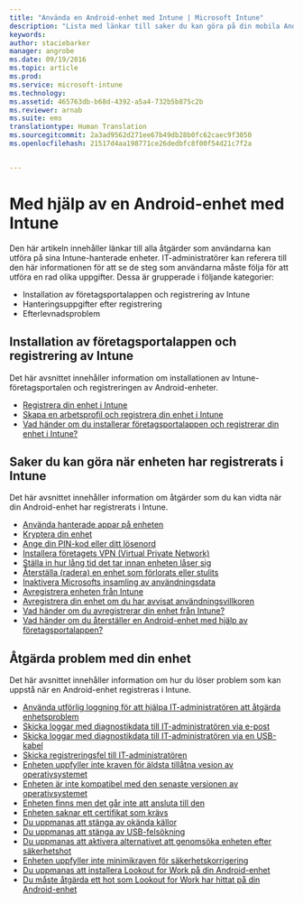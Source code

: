 ```yaml
---
title: "Använda en Android-enhet med Intune | Microsoft Intune"
description: "Lista med länkar till saker du kan göra på din mobila Android-enhet när enheten har registrerats i Intune"
keywords: 
author: staciebarker
manager: angrobe
ms.date: 09/19/2016
ms.topic: article
ms.prod: 
ms.service: microsoft-intune
ms.technology: 
ms.assetid: 465763db-b68d-4392-a5a4-732b5b875c2b
ms.reviewer: arnab
ms.suite: ems
translationtype: Human Translation
ms.sourcegitcommit: 2a3ad9562d271ee67b49db28b0fc62caec9f3050
ms.openlocfilehash: 21517d4aa198771ce26dedbfc8f00f54d21c7f2a


---
```



# Med hjälp av en Android-enhet med Intune

Den här artikeln innehåller länkar till alla åtgärder som användarna kan utföra på sina Intune-hanterade enheter. IT-administratörer kan referera till den här informationen för att se de steg som användarna måste följa för att utföra en rad olika uppgifter. Dessa är grupperade i följande kategorier:

- Installation av företagsportalappen och registrering av Intune
- Hanteringsuppgifter efter registrering
- Efterlevnadsproblem

## Installation av företagsportalappen och registrering av Intune

Det här avsnittet innehåller information om installationen av Intune-företagsportalen och registreringen av Android-enheter.

- [Registrera din enhet i Intune](enroll-your-device-in-Intune-android.md)
- [Skapa en arbetsprofil och registrera din enhet i Intune](create-a-work-profile-and-enroll-your-device-in-intune-android.md)
- [Vad händer om du installerar företagsportalappen och registrerar din enhet i Intune?](what-happens-if-you-install-the-company-portal-app-and-enroll-your-device-in-intune-android.md)

## Saker du kan göra när enheten har registrerats i Intune

Det här avsnittet innehåller information om åtgärder som du kan vidta när din Android-enhet har registrerats i Intune.

- [Använda hanterade appar på enheten](use-managed-apps-on-your-device-android.md)
- [Kryptera din enhet](encrypt-your-device-android.md)
- [Ange din PIN-kod eller ditt lösenord](set-your-pin-or-password-android.md)
- [Installera företagets VPN (Virtual Private Network)](install-your-companys-virtual-private-network-VPN-android.md)
- [Ställa in hur lång tid det tar innan enheten låser sig](set-the-amount-of-time-before-your-device-is-locked-android.md)
- [Återställa (radera) en enhet som förlorats eller stulits](reset-erase-your-lost-or-stolen-device-android.md)
- [Inaktivera Microsofts insamling av användningsdata](turn-off-microsoft-usage-data-collection-android.md)
- [Avregistrera enheten från Intune](unenroll-your-device-from-intune-android.md)
- [Avregistrera din enhet om du har avvisat användningsvillkoren](unenroll-your-device-from-intune-if-you-declined-terms-of-use-android.md)
- [Vad händer om du avregistrerar din enhet från Intune?](what-happens-if-you-unenroll-your-device-from-intune-android.md)
- [Vad händer om du återställer en Android-enhet med hjälp av företagsportalappen?](what-happens-if-you-reset-your-device-using-the-company-portal-android.md)
<!--- - [What is the Rights Management sharing app?](what-is-the-rms-sharing-app-android.md) --->

## Åtgärda problem med din enhet

Det här avsnittet innehåller information om hur du löser problem som kan uppstå när en Android-enhet registreras i Intune.

- [Använda utförlig loggning för att hjälpa IT-administratören att åtgärda enhetsproblem](use-verbose-logging-to-help-your-it-administrator-fix-device-issues-android.md)
- [Skicka loggar med diagnostikdata till IT-administratören via e-post](send-diagnostic-data-logs-to-your-it-administrator-using-email-android.md)
- [Skicka loggar med diagnostikdata till IT-administratören via en USB-kabel](send-diagnostic-data-logs-to-your-it-administrator-using-a-usb-cable-android.md)
- [Skicka registreringsfel till IT-administratören](send-enrollment-errors-to-your-it-administrator-android.md)
- [Enheten uppfyller inte kraven för äldsta tillåtna vesion av operativsystemet](device-doesnt-have-the-required-minimum-operating-system-version-android.md)
- [Enheten är inte kompatibel med den senaste versionen av operativsystemet](device-doesnt-comply-with-maximum-operating-system-version-android.md)
- [Enheten finns men det går inte att ansluta till den](your-device-is-rooted-and-you-cant-connect-android.md)
- [Enheten saknar ett certifikat som krävs](your-device-is-missing-a-required-certificate-android.md)
- [Du uppmanas att stänga av okända källor](you-are-asked-to-turn-off-unknown-sources-android.md)
- [Du uppmanas att stänga av USB-felsökning](you-are-asked-to-turn-off-usb-debugging-android.md)
- [Du uppmanas att aktivera alternativet att genomsöka enheten efter säkerhetshot](you-are-asked-to-turn-on-scan-device-for-security-threats-android.md)
- [Enheten uppfyller inte minimikraven för säkerhetskorrigering](your-device-does-not-meet-the-minimum-security-patch-android.md)
- [Du uppmanas att installera Lookout for Work på din Android-enhet](you-are-prompted-to-install-lookout-for-work-android.md)
- [Du måste åtgärda ett hot som Lookout for Work har hittat på din Android-enhet](you-need-to-resolve-a-threat-found-by-lookout-for-work-android.md)



<!--HONumber=Oct16_HO2-->


